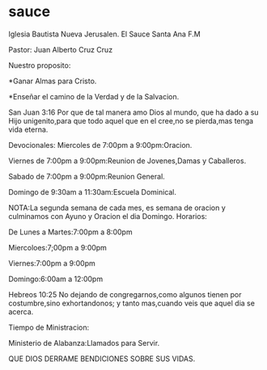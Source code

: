 sauce
=====

Iglesia Bautista Nueva Jerusalen.
El Sauce Santa Ana F.M

Pastor: Juan Alberto Cruz Cruz

Nuestro proposito:

*Ganar Almas para Cristo.

*Enseñar el camino de la Verdad y de la Salvacion.

San Juan 3:16
Por que de tal manera amo Dios al mundo, que ha dado a su Hijo unigenito,para que todo aquel que en el cree,no se pierda,mas tenga vida eterna.

Devocionales: 
Miercoles de 7:00pm a 9:00pm:Oracion.

Viernes de 7:00pm a 9:00pm:Reunion de Jovenes,Damas y Caballeros.

Sabado de 7:00pm a 9:00pm:Reunion General.

Domingo de 9:30am a 11:30am:Escuela Dominical.

NOTA:La segunda semana de cada mes, es semana de oracion y culminamos con Ayuno y Oracion el dia Domingo.
Horarios:

De Lunes a Martes:7:00pm a 8:00pm

Miercoloes:7;00pm a 9:00pm

Viernes:7:00pm a 9:00pm

Domingo:6:00am a 12:00pm

Hebreos 10:25
No dejando de congregarnos,como algunos tienen por costumbre,sino exhortandonos; y tanto mas,cuando veis que aquel dia se acerca.

Tiempo de Ministracion:

Ministerio de Alabanza:Llamados para Servir.

QUE DIOS DERRAME BENDICIONES SOBRE SUS VIDAS.
